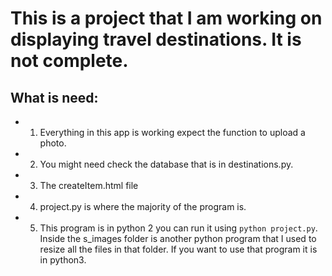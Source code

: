 # This is a project that I am working on displaying travel destinations.  It is not complete.

## What is need:

* 1. Everything in this app is working expect the function to upload a photo.
* 2.  You might need check the database that is in destinations.py.
* 3.  The createItem.html file
* 4.  project.py is where the majority of the program is.
* 5.  This program is in python 2 you can run it using `python project.py`.  Inside the s_images folder is another python program that I used to resize all the files in that folder.  If you want to use that program it is in python3.



